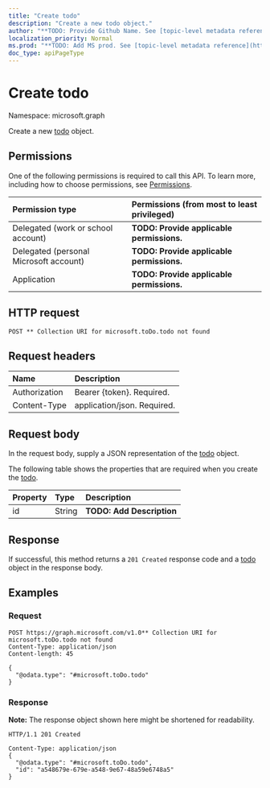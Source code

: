 ```yaml
---
title: "Create todo"
description: "Create a new todo object."
author: "**TODO: Provide Github Name. See [topic-level metadata reference](https://msgo.azurewebsites.net/add/document/guidelines/metadata.html#topic-level-metadata)**"
localization_priority: Normal
ms.prod: "**TODO: Add MS prod. See [topic-level metadata reference](https://msgo.azurewebsites.net/add/document/guidelines/metadata.html#topic-level-metadata)**"
doc_type: apiPageType
---
```


# Create todo
Namespace: microsoft.graph

Create a new [todo](../resources/todo.md) object.

## Permissions
One of the following permissions is required to call this API. To learn more, including how to choose permissions, see [Permissions](/graph/permissions-reference).

|Permission type|Permissions (from most to least privileged)|
|:---|:---|
|Delegated (work or school account)|**TODO: Provide applicable permissions.**|
|Delegated (personal Microsoft account)|**TODO: Provide applicable permissions.**|
|Application|**TODO: Provide applicable permissions.**|

## HTTP request

<!-- {
  "blockType": "ignored"
}
-->
``` http
POST ** Collection URI for microsoft.toDo.todo not found
```

## Request headers
|Name|Description|
|:---|:---|
|Authorization|Bearer {token}. Required.|
|Content-Type|application/json. Required.|

## Request body
In the request body, supply a JSON representation of the [todo](../resources/todo.md) object.

The following table shows the properties that are required when you create the [todo](../resources/todo.md).

|Property|Type|Description|
|:---|:---|:---|
|id|String|**TODO: Add Description**|



## Response

If successful, this method returns a `201 Created` response code and a [todo](../resources/todo.md) object in the response body.

## Examples

### Request
<!-- {
  "blockType": "request",
  "name": "create_todo_from_"
}
-->
``` http
POST https://graph.microsoft.com/v1.0** Collection URI for microsoft.toDo.todo not found
Content-Type: application/json
Content-length: 45

{
  "@odata.type": "#microsoft.toDo.todo"
}
```


### Response
**Note:** The response object shown here might be shortened for readability.
<!-- {
  "blockType": "response",
  "truncated": true,
  "@odata.type": "microsoft.toDo.todo"
}
-->
``` http
HTTP/1.1 201 Created

Content-Type: application/json
{
  "@odata.type": "#microsoft.toDo.todo",
  "id": "a548679e-679e-a548-9e67-48a59e6748a5"
}
```

